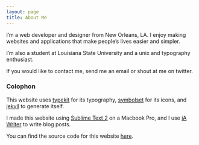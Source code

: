 ```yaml
---
layout: page
title: About Me
---
```


I’m a web developer and designer from New Orleans, LA. I enjoy making websites and applications that make people’s lives easier and simpler.

I’m also a student at Louisiana State University and a unix and typography enthusiast.

If you would like to contact me, send me an email or shout at me on twitter.

### Colophon

This website uses [typekit](https://typekit.com/) for its typography,  [symbolset](https://symbolset.com/) for its icons, and [jekyll](http://jekyllrb.com/) to generate itself.

I made this website using [Sublime Text 2](http://www.sublimetext.com/) on a Macbook Pro, and I use [iA Writer](http://www.iawriter.com/) to write blog posts.

You can find the source code for this website [here](https://github.com/taylorlapeyre/taylorlapeyre.me).
